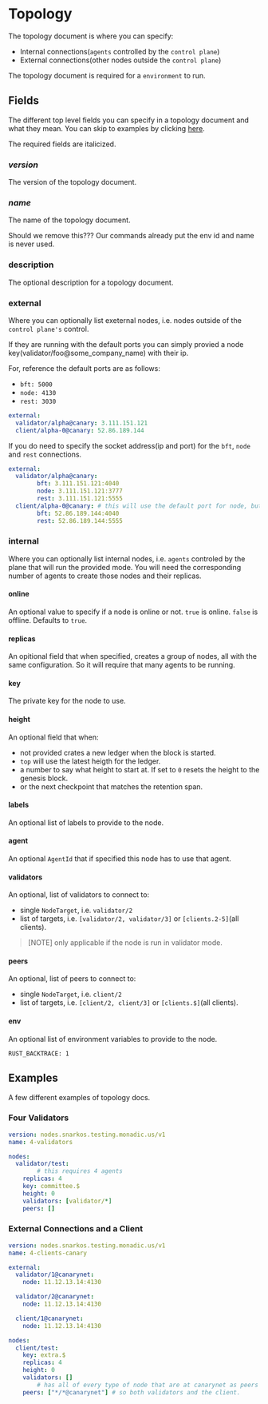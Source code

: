 # Topology

The topology document is where you can specify:

- Internal connections(`agents` controlled by the `control plane`)
- External connections(other nodes outside the `control plane`)

The topology document is required for a `environment` to run.

## Fields

The different top level fields you can specify in a topology document and what they mean. You can skip to examples by clicking [here](#examples).

The required fields are italicized.

### _version_

The version of the topology document.

### _name_

The name of the topology document.

Should we remove this??? Our commands already put the env id and name is never used.

### description

The optional description for a topology document.

### external

Where you can optionally list exeternal nodes, i.e. nodes outside of the `control plane's` control.

If they are running with the default ports you can simply provied a node key(validator/foo@some_company_name) with their ip.

For, reference the default ports are as follows:

- `bft: 5000`
- `node: 4130`
- `rest: 3030`

```yaml
external:
  validator/alpha@canary: 3.111.151.121
  client/alpha-0@canary: 52.86.189.144
```

If you do need to specify the socket address(ip and port) for the `bft`, `node` and `rest` connections.

```yaml
external:
  validator/alpha@canary:
		bft: 3.111.151.121:4040
		node: 3.111.151.121:3777
		rest: 3.111.151.121:5555
  client/alpha-0@canary: # this will use the default port for node, but the ip from bft
		bft: 52.86.189.144:4040
		rest: 52.86.189.144:5555
```

### internal

Where you can optionally list internal nodes, i.e. `agents` controled by the plane that will run the provided mode. You will need the corresponding number of agents to create those nodes and their replicas.

#### online

An optional value to specify if a node is online or not.
`true` is online.
`false` is offline.
Defaults to `true`.

#### replicas

An opitional field that when specified, creates a group of nodes, all with the same configuration.
So it will require that many agents to be running.

#### key

The private key for the node to use.

#### height

An optional field that when:
- not provided crates a new ledger when the block is started.
- `top` will use the latest heigth for the ledger.
- a number to say what height to start at. If set to `0` resets the height to the genesis block.
- or the next checkpoint that matches the retention span.


#### labels

An optional list of labels to provide to the node.

#### agent

An optional `AgentId` that if specified this node has to use that agent.

#### validators

An optional, list of validators to connect to:
- single `NodeTarget`, i.e. `validator/2`
- list of targets, i.e. `[validator/2, validator/3]` or `[clients.2-5]`(all clients).

> [NOTE] only applicable if the node is run in validator mode.

#### peers

An optional, list of peers to connect to:
- single `NodeTarget`, i.e. `client/2`
- list of targets, i.e. `[client/2, client/3]` or `[clients.$]`(all clients).

#### env

An optional list of environment variables to provide to the node.

`RUST_BACKTRACE: 1`

## Examples

A few different examples of topology docs.

### Four Validators

```yaml
version: nodes.snarkos.testing.monadic.us/v1
name: 4-validators

nodes:
  validator/test:
		# this requires 4 agents
    replicas: 4
    key: committee.$
    height: 0
    validators: [validator/*]
    peers: []
```

### External Connections and a Client

```yaml
version: nodes.snarkos.testing.monadic.us/v1
name: 4-clients-canary

external:
  validator/1@canarynet:
    node: 11.12.13.14:4130

  validator/2@canarynet:
    node: 11.12.13.14:4130

  client/1@canarynet:
    node: 11.12.13.14:4130

nodes:
  client/test:
    key: extra.$
    replicas: 4
    height: 0
    validators: []
		# has all of every type of node that are at canarynet as peers
    peers: ["*/*@canarynet"] # so both validators and the client. 
```